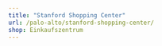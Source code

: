 ```yaml
---
title: "Stanford Shopping Center"
url: /palo-alto/stanford-shopping-center/
shop: Einkaufszentrum
---
```

